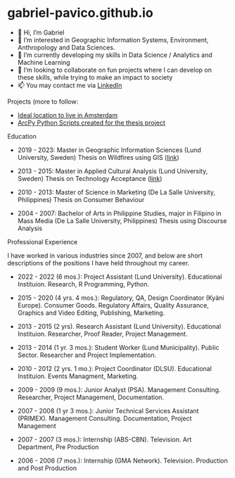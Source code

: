 # gabriel-pavico.github.io
- 👋 Hi, I’m Gabriel
- 👀 I’m interested in Geographic Information Systems, Environment, Anthropology and Data Sciences.
- 🌱 I’m currently developing my skills in Data Science / Analytics and Machine Learning
- 💞️ I’m looking to collaborate on fun projects where I can develop on these skills, while trying to make an impact to society
- 📫 You may contact me via <a href='https://www.linkedin.com/in/gpavico/'>LinkedIn</a>

Projects (more to follow:
- <a href="/amsterdam.html">Ideal location to live in Amsterdam</a>
- <a href="/arcpy_scripts/">ArcPy Python Scripts created for the thesis project</a>

Education

- 2019 - 2023: Master in Geographic Information Sciences (Lund University, Sweden)
Thesis on Wildfires using GIS (<a href='https://lup.lub.lu.se/student-papers/search/publication/9106803'>link</a>)

- 2013 - 2015: Master in Applied Cultural Analysis (Lund University, Sweden)
Thesis on Technology Acceptance (<a href='https://lup.lub.lu.se/student-papers/search/publication/5368539'>link</a>)

- 2010 - 2013: Master of Science in Marketing (De La Salle University, Philippines)
Thesis on Consumer Behaviour

- 2004 - 2007: Bachelor of Arts in Philippine Studies, major in Filipino in Mass Media (De La Salle University, Philippines)
Thesis using Discourse Analysis

Professional Experience

I have worked in various industries since 2007, and below are short descriptions of the positions I have held throughout my career.

- 2022 - 2022 (6 mos.): Project Assistant (Lund University). Educational Instituion. Research, R Programming, Python.

- 2015 - 2020 (4 yrs. 4 mos.): Regulatory, QA, Design Coordinator (Kyäni Europe). Consumer Goods. Regulatory Affairs, Quality Assurance, Graphics and Video Editing, Publishing, Marketing.

- 2013 - 2015 (2 yrs). Research Assistant (Lund University). Educational Instituion. Researcher, Proof Reader, Project Management.

- 2013 - 2014 (1 yr. 3 mos.): Student Worker (Lund Municipality). Public Sector. Researcher and Project Implementation.

- 2010 - 2012 (2 yrs. 1 mo.): Project Coordinator (DLSU). Educational Instituion. Events Managment, Marketing.

- 2009 - 2009 (9 mos.): Junior Analyst (PSA). Management Consulting. Researcher, Project Management, Documentation.

- 2007 - 2008 (1 yr 3 mos.): Junior Technical Services Assistant (PRIMEX). Management Consulting. Documentation, Project Management

- 2007 - 2007 (3 mos.): Internship (ABS-CBN). Television. Art Department, Pre Production

- 2006 - 2006 (7 mos.): Internship (GMA Network). Television. Production and Post Production

<!---
gabriel-pavico/gabriel-pavico is a ✨ special ✨ repository because its `README.md` (this file) appears on your GitHub profile.
You can click the Preview link to take a look at your changes.
--->

